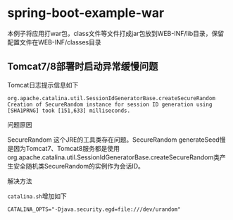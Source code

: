 # spring-boot-example-war
本例子将应用打war包，class文件等文件打成jar包放到WEB-INF/lib目录，保留配置文件在WEB-INF/classes目录

## Tomcat7/8部署时启动异常缓慢问题
Tomcat日志提示信息如下
```text
org.apache.catalina.util.SessionIdGeneratorBase.createSecureRandom Creation of SecureRandom instance for session ID generation using [SHA1PRNG] took [151,633] milliseconds.
```
问题原因

SecureRandom 这个JRE的工具类存在问题。SecureRandom generateSeed慢是因为Tomcat7、Tomcat8服务都是使用org.apache.catalina.util.SessionIdGeneratorBase.createSecureRandom类产生安全随机类SecureRandom的实例作为会话ID。

解决方法

`catalina.sh`增加如下
```text
CATALINA_OPTS="-Djava.security.egd=file:///dev/urandom"
```
